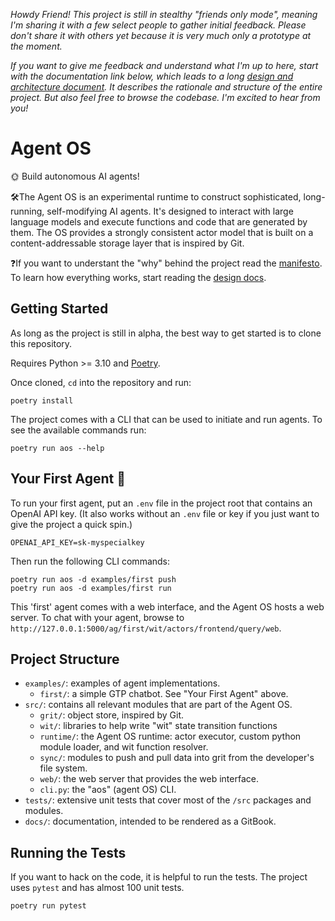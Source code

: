 *Howdy Friend! This project is still in stealthy "friends only mode", meaning I'm sharing it with a few select people to gather initial feedback. Please don't share it with others yet because it is very much only a prototype at the moment.*

*If you want to give me feedback and understand what I'm up to here, start with the documentation link below, which leads to a long [design and architecture document](docs/design/design.md). It describes the rationale and structure of the entire project. But also feel free to browse the codebase. I'm excited to hear from you!*

# Agent OS 
🌞 Build autonomous AI agents!

🛠️The Agent OS is an experimental runtime to construct sophisticated, long-running, self-modifying AI agents. It's designed to interact with large language models and execute functions and code that are generated by them. The OS provides a strongly consistent actor model that is built on a content-addressable storage layer that is inspired by Git. 

❓If you want to understant the "why" behind the project read the [manifesto](docs/articles/manifesto.md). To learn how everything works, start reading the [design docs](docs/design/design.md).


## Getting Started
As long as the project is still in alpha, the best way to get started is to clone this repository.

Requires Python >= 3.10 and [Poetry](https://python-poetry.org/).

Once cloned, `cd` into the repository and run:
```
poetry install
```

The project comes with a CLI that can be used to initiate and run agents. To see the available commands run:
```
poetry run aos --help
```

## Your First Agent 🤖 
To run your first agent, put an `.env` file in the project root that contains an OpenAI API key. (It also works without an `.env` file or key if you just want to give the project a quick spin.)
```
OPENAI_API_KEY=sk-myspecialkey
```
Then run the following CLI commands:
```
poetry run aos -d examples/first push
poetry run aos -d examples/first run
```
This 'first' agent comes with a web interface, and the Agent OS hosts a web server. To chat with your agent, browse to `http://127.0.0.1:5000/ag/first/wit/actors/frontend/query/web`.

## Project Structure

* `examples/`: examples of agent implementations.
  * `first/`: a simple GTP chatbot. See "Your First Agent" above.
* `src/`: contains all relevant modules that are part of the Agent OS.
  * `grit/`: object store, inspired by Git.
  * `wit/`: libraries to help write "wit" state transition functions
  * `runtime/`: the Agent OS runtime: actor executor, custom python module loader, and wit function resolver.
  * `sync/`: modules to push and pull data into grit from the developer's file system.
  * `web/`: the web server that provides the web interface.
  * `cli.py`: the "aos" (agent OS) CLI.
* `tests/`: extensive unit tests that cover most of the `/src` packages 
and modules.
* `docs/`: documentation, intended to be rendered as a GitBook.

## Running the Tests
If you want to hack on the code, it is helpful to run the tests. The project uses `pytest` and has almost 100 unit tests.
```
poetry run pytest
```
